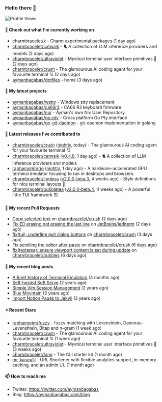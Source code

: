 ### Hello there 👋

![Profile Views](https://komarev.com/ghpvc/?username=aymanbagabas&label=PROFILE+VIEWS)

#### 👷 Check out what I'm currently working on

- [charmbracelet/x](https://github.com/charmbracelet/x) - Charm experimental packages (1 day ago)
- [charmbracelet/catwalk](https://github.com/charmbracelet/catwalk) - 🐈 A collection of LLM inference providers and models  (2 days ago)
- [charmbracelet/ultraviolet](https://github.com/charmbracelet/ultraviolet) - Mystical terminal user interface primitives 🌈 (2 days ago)
- [charmbracelet/crush](https://github.com/charmbracelet/crush) - The glamourous AI coding agent for your favourite terminal 💘 (2 days ago)
- [aymanbagabas/dotfiles](https://github.com/aymanbagabas/dotfiles) - home (3 days ago)

#### 🌱 My latest projects

- [aymanbagabas/wstty](https://github.com/aymanbagabas/wstty) - Windows stty replacement
- [aymanbagabas/ca66r3](https://github.com/aymanbagabas/ca66r3) - CA66 R3 keyboard firmware
- [aymanbagabas/nur](https://github.com/aymanbagabas/nur) - Ayman&#39;s own Nix User Repository
- [aymanbagabas/go-pty](https://github.com/aymanbagabas/go-pty) - Cross platform Go Pty interface
- [aymanbagabas/go-git-daemon](https://github.com/aymanbagabas/go-git-daemon) - git-daemon implementation in golang

#### 🔭 Latest releases I've contributed to

- [charmbracelet/crush](https://github.com/charmbracelet/crush) ([nightly](https://github.com/charmbracelet/crush/releases/tag/nightly), today) - The glamourous AI coding agent for your favourite terminal 💘
- [charmbracelet/catwalk](https://github.com/charmbracelet/catwalk) ([v0.4.8](https://github.com/charmbracelet/catwalk/releases/tag/v0.4.8), 1 day ago) - 🐈 A collection of LLM inference providers and models 
- [raphamorim/rio](https://github.com/raphamorim/rio) ([nightly](https://github.com/raphamorim/rio/releases/tag/nightly), 1 day ago) - A hardware-accelerated GPU terminal emulator focusing to run in desktops and browsers.
- [charmbracelet/lipgloss](https://github.com/charmbracelet/lipgloss) ([v2.0.0-beta.3](https://github.com/charmbracelet/lipgloss/releases/tag/v2.0.0-beta.3), 4 weeks ago) - Style definitions for nice terminal layouts 👄
- [charmbracelet/bubbletea](https://github.com/charmbracelet/bubbletea) ([v2.0.0-beta.4](https://github.com/charmbracelet/bubbletea/releases/tag/v2.0.0-beta.4), 4 weeks ago) - A powerful little TUI framework 🏗

#### 🔨 My recent Pull Requests

- [Copy selected text](https://github.com/charmbracelet/crush/pull/577) on [charmbracelet/crush](https://github.com/charmbracelet/crush) (2 days ago)
- [Fix ED erasing not erasing the last line](https://github.com/JetBrains/jediterm/pull/309) on [JetBrains/jediterm](https://github.com/JetBrains/jediterm) (2 days ago)
- [fix(tui): underline quit dialog buttons](https://github.com/charmbracelet/crush/pull/548) on [charmbracelet/crush](https://github.com/charmbracelet/crush) (3 days ago)
- [Fix scrolling the editor after paste](https://github.com/charmbracelet/crush/pull/466) on [charmbracelet/crush](https://github.com/charmbracelet/crush) (6 days ago)
- [fix(textarea): ensure viewport content is set during update](https://github.com/charmbracelet/bubbles/pull/822) on [charmbracelet/bubbles](https://github.com/charmbracelet/bubbles) (6 days ago)

#### 📜 My recent blog posts

- [A Brief History of Terminal Emulators](https://aymanbagabas.com/blog/2025/03/11/a-brief-history-of-terminal-emulators.html) (4 months ago)
- [Self-hosted Soft Serve](https://aymanbagabas.com/blog/2023/04/28/self-hosted-soft-serve.html) (2 years ago)
- [Simple Vim Session Management](https://aymanbagabas.com/blog/2023/04/13/simple-vim-session-management.html) (2 years ago)
- [Blue Mountain](https://aymanbagabas.com/blog/2022/06/02/blue-mountain.html) (3 years ago)
- [Import Notion Pages to Jekyll](https://aymanbagabas.com/blog/2022/03/29/import-notion-pages-to-jekyll.html) (3 years ago)

#### ⭐ Recent Stars

- [raphamorim/fuzzy](https://github.com/raphamorim/fuzzy) - fuzzy matching with Levenshtein, Damerau-Levenshtein, Bitap and n-gram (1 week ago)
- [charmbracelet/crush](https://github.com/charmbracelet/crush) - The glamourous AI coding agent for your favourite terminal 💘 (1 week ago)
- [charmbracelet/ultraviolet](https://github.com/charmbracelet/ultraviolet) - Mystical terminal user interface primitives 🌈 (3 weeks ago)
- [charmbracelet/fang](https://github.com/charmbracelet/fang) - The CLI starter kit (1 month ago)
- [mr-karan/lil](https://github.com/mr-karan/lil) - URL Shortener with flexible analytics support, in-memory caching, and an admin UI. (1 month ago)

#### 📫 How to reach me

- Twitter: https://twitter.com/aymanbagabas
- Blog: https://aymanbagabas.com/blog
